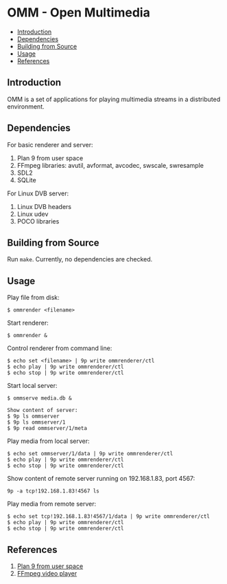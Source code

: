 # OMM - Open Multimedia

- [Introduction](https://github.com/captaingroove/omm-9p#introduction)
- [Dependencies](https://github.com/captaingroove/omm-9p#dependencies)
- [Building from Source](https://github.com/captaingroove/omm-9p#building-from-source)
- [Usage](https://github.com/captaingroove/omm-9p#usage)
- [References](https://github.com/captaingroove/omm-9p#references)

## Introduction

OMM is a set of applications for playing multimedia streams in a distributed environment.

## Dependencies

For basic renderer and server:

1. Plan 9 from user space
2. FFmpeg libraries: avutil, avformat, avcodec, swscale, swresample
3. SDL2
4. SQLite

For Linux DVB server:

1. Linux DVB headers
2. Linux udev
3. POCO libraries

## Building from Source

Run `make`. Currently, no dependencies are checked.

## Usage

Play file from disk:
```
$ ommrender <filename>
```

Start renderer:
```
$ ommrender &
```

Control renderer from command line:
```
$ echo set <filename> | 9p write ommrenderer/ctl
$ echo play | 9p write ommrenderer/ctl
$ echo stop | 9p write ommrenderer/ctl
```

Start local server:
```
$ ommserve media.db &
```

```
Show content of server:
$ 9p ls ommserver
$ 9p ls ommserver/1
$ 9p read ommserver/1/meta
```

Play media from local server:
```
$ echo set ommserver/1/data | 9p write ommrenderer/ctl
$ echo play | 9p write ommrenderer/ctl
$ echo stop | 9p write ommrenderer/ctl
```

Show content of remote server running on 192.168.1.83, port 4567:
```
9p -a tcp!192.168.1.83!4567 ls
```

Play media from remote server:
```
$ echo set tcp!192.168.1.83!4567/1/data | 9p write ommrenderer/ctl
$ echo play | 9p write ommrenderer/ctl
$ echo stop | 9p write ommrenderer/ctl
```

## References

1. [Plan 9 from user space](https://9fans.github.io/plan9port)
2. [FFmpeg video player](https://github.com/rambodrahmani/ffmpeg-video-player)
